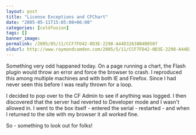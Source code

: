 ```yaml
---
layout: post
title: "License Exceptions and CFChart"
date: "2005-05-11T15:05:00+06:00"
categories: [coldfusion]
tags: []
banner_image: 
permalink: /2005/05/11/CCF7FD42-0D3E-2298-A44D32638B4B0507
oldurl: http://www.raymondcamden.com/2005/5/11/CCF7FD42-0D3E-2298-A44D32638B4B0507
---
```


Something very odd happaned today. On a page running a chart, the Flash plugin would throw an error and force the browser to crash. I reproduced this among multiple machines and with both IE and Firefox. Since I had never seen this before I was really thrown for a loop.

I decided to pop over to the CF Admin to see if anything was logged. I then discovered that the server had reverted to Developer mode and I wasn't allowed in. I went to the box itself - entered the serial - restarted - and when I returned to the site with my browser it all worked fine.

So - something to look out for folks!